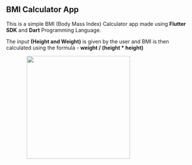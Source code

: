 ## BMI Calculator App

This is a simple BMI (Body Mass Index) Calculator app made using **Flutter SDK** and **Dart** Programming Language.

The input **(Height and Weight)** is given by the user and BMI is then calculated using the formula - **weight / (height * height)**

&emsp;&emsp;&emsp;&emsp;<img src="https://github.com/ronit-singh/BMI_Calculator_app/blob/main/demo.gif" height="280">
